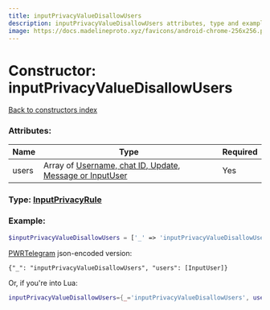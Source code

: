 ```yaml
---
title: inputPrivacyValueDisallowUsers
description: inputPrivacyValueDisallowUsers attributes, type and example
image: https://docs.madelineproto.xyz/favicons/android-chrome-256x256.png
---
```

# Constructor: inputPrivacyValueDisallowUsers  
[Back to constructors index](index.md)



### Attributes:

| Name     |    Type       | Required |
|----------|---------------|----------|
|users|Array of [Username, chat ID, Update, Message or InputUser](../types/InputUser.md) | Yes|



### Type: [InputPrivacyRule](../types/InputPrivacyRule.md)


### Example:

```php
$inputPrivacyValueDisallowUsers = ['_' => 'inputPrivacyValueDisallowUsers', 'users' => [InputUser, InputUser]];
```  

[PWRTelegram](https://pwrtelegram.xyz) json-encoded version:

```
{"_": "inputPrivacyValueDisallowUsers", "users": [InputUser]}
```


Or, if you're into Lua:

```lua
inputPrivacyValueDisallowUsers={_='inputPrivacyValueDisallowUsers', users={InputUser}}

```


